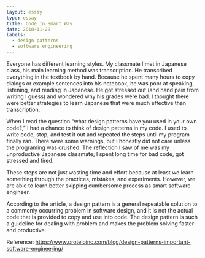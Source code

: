 ```yaml
---
layout: essay
type: essay
title: Code in Smart Way
date: 2018-11-29
labels:
  - design patterns
  - software engineering
---
```


<p> Everyone has different learning styles. My classmate I met in Japanese class, his main learning method was transcription. He transcribed everything in the textbook by hand. Because he spent many hours to copy dialogs or example sentences into his notebook, he was poor at speaking, listening, and reading in Japanese. He got stressed out (and hand pain from writing I guess) and wondered why his grades were bad. I thought there were better strategies to learn Japanese that were much effective than transcription. 

<p> When I read the question “what design patterns have you used in your own code?,” I had a chance to think of design patterns in my code. I used to write code, stop, and test it out and repeated the steps until my program finally ran. There were some warnings, but I honestly did not care unless the programing was crushed. The reflection I saw of me was my unproductive Japanese classmate; I spent long time for bad code, got stressed and tired. 

<p> These steps are not just wasting time and effort because at least we learn something through the practices, mistakes, and experiments. However, we are able to learn better skipping cumbersome process as smart software engineer.
  
<p> According to the article, a design pattern is a general repeatable solution to a commonly occurring problem in software design, and it is not the actual code that is provided to copy and use into code. The design pattern is such a guideline for dealing with problem and makes the problem solving faster and productive.


Reference: 
https://www.proteloinc.com/blog/design-patterns-important-software-engineering/
